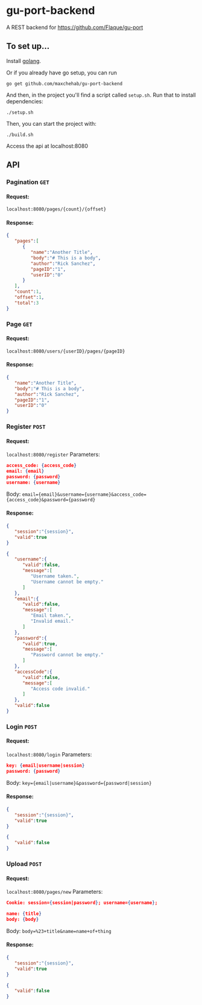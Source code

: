# gu-port-backend
A REST backend for https://github.com/Flaque/gu-port

## To set up...
Install [golang](https://golang.org/doc/install).

Or if you already have go setup, you can run
```
go get github.com/maxchehab/gu-port-backend
```

And then, in the project you'll find a script called `setup.sh`. Run that to install dependencies:

```
./setup.sh
```

Then, you can start the project with:
```
./build.sh
```

Access the api at localhost:8080

## API

### Pagination `GET`
#### Request:
`localhost:8080/pages/{count}/{offset}`
#### Response:
```json
{
   "pages":[
      {
         "name":"Another Title",
         "body":"# This is a body",
         "author":"Rick Sanchez",
         "pageID":"1",
         "userID":"0"
      }
   ],
   "count":1,
   "offset":1,
   "total":3
}
```
### Page `GET`
#### Request:
`localhost:8080/users/{userID}/pages/{pageID}`
#### Response:
```json
{
   "name":"Another Title",
   "body":"# This is a body",
   "author":"Rick Sanchez",
   "pageID":"1",
   "userID":"0"
}
```

### Register `POST`
#### Request:
`localhost:8080/register`
Parameters:
```json
access_code: {access_code}
email: {email}
password: {password}
username: {username}
```
Body:
`email={email}&username={username}&access_code={access_code}&password={password}`
#### Response:
```json
{
   "session":"{session}",
   "valid":true
}
```
```json
{
   "username":{
      "valid":false,
      "message":[
         "Username taken.",
         "Username cannot be empty."
      ]
   },
   "email":{
      "valid":false,
      "message":[
         "Email taken.",
         "Invalid email."
      ]
   },
   "password":{
      "valid":true,
      "message":[
         "Password cannot be empty."
      ]
   },
   "accessCode":{
      "valid":false,
      "message":[
         "Access code invalid."
      ]
   },
   "valid":false
}
```

### Login `POST`
#### Request:
`localhost:8080/login`
Parameters:
```json
key: {email|username|session}
password: {password}
```
Body:
`key={email|username}&password={password|session}`
#### Response:
```json
{
   "session":"{session}",
   "valid":true
}
```
```json
{
   "valid":false
}
```
### Upload `POST`
#### Request:
`localhost:8080/pages/new`
Parameters:
```json
Cookie: session={session|password}; username={username};

name: {title}
body: {body}
```
Body:
`body=%23+title&name=name+of+thing`
#### Response:
```json
{
   "session":"{session}",
   "valid":true
}
```
```json
{
   "valid":false
}
```
